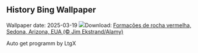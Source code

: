 ## History Bing Wallpaper
Wallpaper date: 2025-03-19
![](https://www.bing.com/th?id=OHR.SedonaSpring_PT-BR2515283879_UHD.jpg&w=1000)Download: [Formações de rocha vermelha, Sedona, Arizona, EUA (© Jim Ekstrand/Alamy)](https://www.bing.com/th?id=OHR.SedonaSpring_PT-BR2515283879_UHD.jpg)

Auto get programm by LtgX
